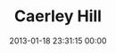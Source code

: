 ---
title: "Caerley Hill"
date: 2013-01-18 23:31:15 00:00
permalink: /chill
twitter: ""
likes: [398]
id: 1754
gravatar: "http://www.gravatar.com/avatar/9acca2f0c94d393d39f8ee6199dedb2d"
---